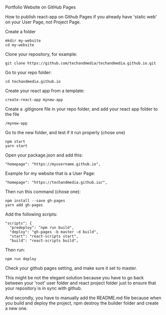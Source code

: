 Portfolio Website on GitHub Pages

How to publish react-app on Github Pages if you already have 'static web' on your User Page, not Project Page.

Create a folder
```
mkdir my-website
cd my-website
```
Clone your repository, for example:
```
git clone https://github.com/techandmedia/techandmedia.github.io.git
```

Go to your repo folder:
```
cd techandmedia.github.io
```

Create your react app from a template:
```
create-react-app mynew-app
```

Create a .gitignore file in your repo folder, and add your react app folder to the file
```
/mynew-app
```

Go to the new folder, and test if it run properly (chose one)
```
npm start
yarn start
```

Open your package.json and add this:
```
"homepage": "https://myusername.github.io",
```

Example for my website that is a User Page:
```
"homepage": "https://techandmedia.github.io/",
```

Then run this command (chose one):
```
npm install --save gh-pages
yarn add gh-pages
```

Add the following scripts:
```
"scripts": {
  "predeploy": "npm run build",
  "deploy": "gh-pages -b master -d build",
  "start": "react-scripts start",
  "build": "react-scripts build",
```

Then run:
```
npm run deploy
```

Check your github pages setting, and make sure it set to master.

This might be not the elegant solution because you have to go back between your 'root' user folder and react project folder just to ensure that your repository is in sync with github.

And secondly, you have to manually add the README.md file because when you build and deploy the project, npm destroy the builder folder and create a new one.